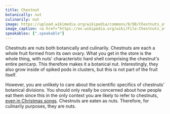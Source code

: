 ```yaml
---
title: Chestnut
botanically: nut
culinarily: nut
image: https://upload.wikimedia.org/wikipedia/commons/9/98/Chestnuts_at_Ljubljana_Central_Market.JPG
image_caption: <a href="https://en.wikipedia.org/wiki/File:Chestnuts_at_Ljubljana_Central_Market.JPG">Photo by domdomegg</a> under <a href="https://creativecommons.org/licenses/by/4.0/deed.en">CC BY 4.0</a>
speakables: [".speakable"]
---
```

<span class="speakable">Chestnuts are nuts both botanically and culinarily.</span> Chestnuts are each a whole fruit formed from its own ovary. What you get in the store is the whole thing, with nuts' characteristic hard shell comprising the chestnut's entire pericarp. This therefore makes it a botanical nut. Interestingly, they also grow inside of spiked pods in clusters, but this is not part of the fruit itself.

However, you are unlikely to care about the scientific specifics of chestnuts' botanical divisions. You should only really be concerned about how people eat them since this in the only context you are likely to refer to chestnuts, [even in Christmas songs](https://www.youtube.com/watch?v=dhzxQCTCI3E). Chestnuts are eaten as nuts. Therefore, for culinarily purposes, they are nuts.